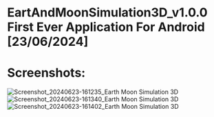 # EartAndMoonSimulation3D_v1.0.0 First Ever Application For Android [23/06/2024]

# Screenshots:
![Screenshot_20240623-161235_Earth   Moon Simulation 3D](https://github.com/dusanrsc/EartAndMoonSimulation3D_v1.0.0/assets/149257819/5fb51db9-f89c-4c7c-8a6c-24a9b22d44e4)
![Screenshot_20240623-161340_Earth   Moon Simulation 3D](https://github.com/dusanrsc/EartAndMoonSimulation3D_v1.0.0/assets/149257819/449dab4a-1084-486a-86f5-1d269b60af78)
![Screenshot_20240623-161402_Earth   Moon Simulation 3D](https://github.com/dusanrsc/EartAndMoonSimulation3D_v1.0.0/assets/149257819/b654fb9d-307c-440f-8fad-df05bef89580)
